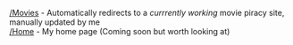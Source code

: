 <a href="https://kn0tzer.github.io/Movies">/Movies</a><span> - Automatically redirects to a *currrently working* movie piracy site, manually updated by me</span>
<br>
<a href="https://kn0tzer.github.io/Home">/Home</a><span> - My home page (Coming soon but worth looking at)</span>

